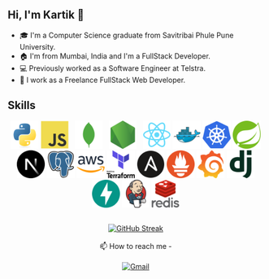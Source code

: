 ## Hi, I'm Kartik 👋

- 🎓 I'm a Computer Science graduate from Savitribai Phule Pune University.
- 🏠 I'm from Mumbai, India and I'm a FullStack Developer.
- 💻 Previously worked as a Software Engineer at Telstra.
- 🌱 I work as a Freelance FullStack Web Developer.

## Skills
<p align="center">
  <img src='https://github.com/devicons/devicon/blob/master/icons/python/python-original.svg' width=55px height=55px alt="Python">
  <img src='https://github.com/devicons/devicon/raw/master/icons/javascript/javascript-original.svg' width=55px height=55px alt="JavaScript">
  <img src='https://github.com/devicons/devicon/raw/master/icons/mongodb/mongodb-plain.svg' width=55px height=55px alt="MongoDB">
  <img src='https://github.com/devicons/devicon/blob/master/icons/nodejs/nodejs-original.svg' width=55px height=55px alt="Node.js">
  <img src='https://github.com/devicons/devicon/raw/master/icons/react/react-original.svg' width=55px height=55px alt="React">
  <img src='https://github.com/devicons/devicon/blob/master/icons/docker/docker-original.svg' width=55px height=55px alt="Docker">
  <img src='https://github.com/devicons/devicon/blob/master/icons/kubernetes/kubernetes-plain.svg' width=55px height=55px alt="Kubernetes">
  <img src='https://github.com/devicons/devicon/blob/master/icons/spring/spring-original.svg' width=55px height=55px alt="Spring Boot">
  <img src='https://github.com/devicons/devicon/blob/master/icons/nextjs/nextjs-original.svg' width=55px height=55px alt="Next.js">
  <img src='https://github.com/devicons/devicon/blob/master/icons/postgresql/postgresql-original.svg' width=55px height=55px alt="PostgreSQL">
  <img src='https://github.com/devicons/devicon/blob/master/icons/amazonwebservices/amazonwebservices-original-wordmark.svg' width=55px height=55px alt="AWS">
  <img src='https://github.com/devicons/devicon/blob/master/icons/terraform/terraform-original-wordmark.svg' width=55px height=55px alt="Terraform">
  <img src='https://github.com/devicons/devicon/blob/master/icons/ansible/ansible-original.svg' width=55px height=55px alt="Ansible">
  <img src='https://github.com/devicons/devicon/blob/master/icons/prometheus/prometheus-original.svg' width=55px height=55px alt="Prometheus">
  <img src='https://github.com/devicons/devicon/blob/master/icons/grafana/grafana-original.svg' width=55px height=55px alt="Grafana">
  <img src='https://github.com/devicons/devicon/blob/master/icons/django/django-plain.svg' width=55px height=55px alt="Django">
  <img src='https://github.com/devicons/devicon/blob/master/icons/fastapi/fastapi-original.svg' width=55px height=55px alt="FastAPI">
  <img src='https://github.com/devicons/devicon/blob/master/icons/jenkins/jenkins-original.svg' width=55px height=55px alt="Jenkins">
  <img src='https://github.com/devicons/devicon/blob/master/icons/redis/redis-original-wordmark.svg' width=55px height=55px alt="Redis">
</p>

##

<div align="center">
<a href="https://git.io/streak-stats"><img src="https://streak-stats.demolab.com?user=KRPoojari&theme=black-ice&hide_border=true" alt="GitHub Streak" /></a>
</div>

<br>
<div align="center">
  📫 How to reach me -
  <br>
  <br>
  <a href="mailto:kartikpoojari.work@gmail.com">
    <img src="https://img.shields.io/badge/Gmail-D14836?style=for-the-badge&logo=gmail&logoColor=white" alt="Gmail">
  </a>
</div>
